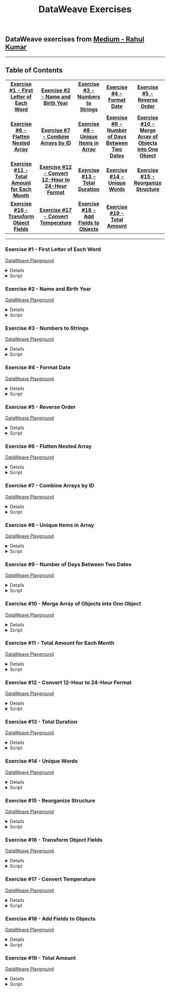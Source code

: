 <div align="center">

# DataWeave Exercises

</div>

<br>

<h2>
  DataWeave exercises from 
  <a href="https://medium.com/@rahulkumarofficial/dataweave-practice-made-easy-solved-questions-for-skill-building-7c2aa4c82376">
  Medium - Rahul Kumar</a>
</h2>

---

## Table of Contents

<table>
  <tbody align="center">
    <tr>
      <td><a href="#exercise-1---first-letter-of-each-word"><b>Exercise #1 - First Letter of Each Word</b></a></td>
      <td><a href="#exercise-2---name-and-birth-year"><b>Exercise #2 - Name and Birth Year</b></a></td>
      <td><a href="#exercise-3---numbers-to-strings"><b>Exercise #3 - Numbers to Strings</b></a></td>
      <td><a href="#exercise-4---format-date"><b>Exercise #4 - Format Date</b></a></td>
      <td><a href="#exercise-5---reverse-order"><b>Exercise #5 - Reverse Order</b></a></td>
    </tr>
    <tr>
      <td><a href="#exercise-6---flatten-nested-array"><b>Exercise #6 - Flatten Nested Array</b></a></td>
      <td><a href="#exercise-7---combine-arrays-by-id"><b>Exercise #7 - Combine Arrays by ID</b></a></td>
      <td><a href="#exercise-8---unique-items-in-array"><b>Exercise #8 - Unique Items in Array</b></a></td>
      <td><a href="#exercise-9---number-of-days-between-two-dates"><b>Exercise #9 - Number of Days Between Two Dates</b></a></td>
      <td><a href="#exercise-10---merge-array-of-objects-into-one-object"><b>Exercise #10 - Merge Array of Objects into One Object</b></a></td>
    </tr>
    <tr>
      <td><a href="#exercise-11---total-amount-for-each-month"><b>Exercise #11 - Total Amount for Each Month</b></a></td>
      <td><a href="#exercise-12---convert-12-hour-to-24-hour-format"><b>Exercise #12 - Convert 12-Hour to 24-Hour Format</b></a></td>
      <td><a href="#exercise-13---total-duration"><b>Exercise #13 - Total Duration</b></a></td>
      <td><a href="#exercise-14---unique-words"><b>Exercise #14 - Unique Words</b></a></td>
      <td><a href="#exercise-15---reorganize-structure"><b>Exercise #15 - Reorganize Structure</b></a></td>
    </tr>
    <tr>
      <td><a href="#exercise-16---transform-object-fields"><b>Exercise #16 - Transform Object Fields</b></a></td>
      <td><a href="#exercise-17---convert-temperature"><b>Exercise #17 - Convert Temperature</b></a></td>
      <td><a href="#exercise-18---add-fields-to-objects"><b>Exercise #18 - Add Fields to Objects</b></a></td>
      <td><a href="#exercise-19---total-amount"><b>Exercise #19 - Total Amount</b></a></td>
    </tr>
  </tbody>
</table>

---

### Exercise #1 - First Letter of Each Word

<a href="https://dataweave.mulesoft.com/learn/playground?projectMethod=GHRepo&repo=EduardaSRBastos%2Fdataweave-exercises&path=rahul-kumar-exercises%2Fexercise-1">DataWeave Playground<a>

<details>
  <summary>Input</summary>

```json
{
  "fullName": "Nagaraju Kshathriya Raghunathrao"
}
```

</details>

<details>
  <summary>Script</summary>

```dataweave
%dw 2.0
output application/json
---
Initial: payload.fullName splitBy  " " map ($[0]) joinBy ""
```

</details>


### Exercise #2 - Name and Birth Year

<a href="https://dataweave.mulesoft.com/learn/playground?projectMethod=GHRepo&repo=EduardaSRBastos%2Fdataweave-exercises&path=rahul-kumar-exercises%2Fexercise-2">DataWeave Playground<a>

<details>
  <summary>Input</summary>

```json
[
  {"name": "John", "age": 25},
  {"name": "Alice", "age": 30},
  {"name": "Bob", "age": 22}
]
```

</details>

<details>
  <summary>Script</summary>

```dataweave
%dw 2.0
output application/json
---
payload map ((item) -> {
  fullName: item.name,
  birthYear: (now().year - 1) - item.age
})
```

</details>


### Exercise #3 - Numbers to Strings

<a href="https://dataweave.mulesoft.com/learn/playground?projectMethod=GHRepo&repo=EduardaSRBastos%2Fdataweave-exercises&path=rahul-kumar-exercises%2Fexercise-3">DataWeave Playground<a>

<details>
  <summary>Input</summary>

```json
[1, 2, 3, 4, 5]
```

</details>

<details>
  <summary>Script</summary>

```dataweave
%dw 2.0
output application/json  
---
"Numbers to Strings": payload map $ as String
```

</details>


### Exercise #4 - Format Date

<a href="https://dataweave.mulesoft.com/learn/playground?projectMethod=GHRepo&repo=EduardaSRBastos%2Fdataweave-exercises&path=rahul-kumar-exercises%2Fexercise-4">DataWeave Playground<a>

<details>
  <summary>Input</summary>

```json
"2022-01-01"
```

</details>

<details>
  <summary>Script</summary>

```dataweave
%dw 2.0
output application/json  
---
"Formatted Date": payload as Date as String {format: "dd-MMM-yyyy"}
```

</details>


### Exercise #5 - Reverse Order

<a href="https://dataweave.mulesoft.com/learn/playground?projectMethod=GHRepo&repo=EduardaSRBastos%2Fdataweave-exercises&path=rahul-kumar-exercises%2Fexercise-5">DataWeave Playground<a>

<details>
  <summary>Input</summary>

```json
["apple", "banana", "orange", "grape"]
```

</details>

<details>
  <summary>Script</summary>

```dataweave
%dw 2.0
output application/json  
---
"Reverse Order": (payload orderBy $)[-1 to 0]
```

</details>


### Exercise #6 - Flatten Nested Array

<a href="https://dataweave.mulesoft.com/learn/playground?projectMethod=GHRepo&repo=EduardaSRBastos%2Fdataweave-exercises&path=rahul-kumar-exercises%2Fexercise-6">DataWeave Playground<a>

<details>
  <summary>Input</summary>

```json
[1, [2, [3, 4], 5], 6]
```

</details>

<details>
  <summary>Script</summary>

```dataweave
%dw 2.0
output application/json 

fun flatArray(array) =
  array map ((item) -> 
    if (item is Array)
      flatten(item)
    else
      item) 
  then flatten($)
---
// Same result: flatten(flatten(payload))
"Flatten Array": flatArray(payload)
```

</details>


### Exercise #7 - Combine Arrays by ID

<a href="https://dataweave.mulesoft.com/learn/playground?projectMethod=GHRepo&repo=EduardaSRBastos%2Fdataweave-exercises&path=rahul-kumar-exercises%2Fexercise-7">DataWeave Playground<a>

<details>
  <summary>Input</summary>

```json
{
  "input1": [
    { "id": 1, "name": "Alice" },
    { "id": 2, "name": "Bob" }
  ],
  "input2": [
    { "id": 1, "age": 25 },
    { "id": 2, "age": 30 }
  ]
}
```

</details>

<details>
  <summary>Script</summary>

```dataweave
%dw 2.0
output application/json  
---
payload.input1 map ((input1Item) -> {
  id: input1Item.id,
  name: input1Item.name,
  age: (payload.input2 filter ((input2Item) -> input2Item.id == input1Item.id)).age[0]
})
```

</details>


### Exercise #8 - Unique Items in Array

<a href="https://dataweave.mulesoft.com/learn/playground?projectMethod=GHRepo&repo=EduardaSRBastos%2Fdataweave-exercises&path=rahul-kumar-exercises%2Fexercise-8">DataWeave Playground<a>

<details>
  <summary>Input</summary>

```json
["2021", "1994", "2034", "2032", "2021", "2022", "1995", "2032"]
```

</details>

<details>
  <summary>Script</summary>

```dataweave
%dw 2.0
output application/json  
---
"Unique Years": payload distinctBy $
```

</details>


### Exercise #9 - Number of Days Between Two Dates

<a href="https://dataweave.mulesoft.com/learn/playground?projectMethod=GHRepo&repo=EduardaSRBastos%2Fdataweave-exercises&path=rahul-kumar-exercises%2Fexercise-9">DataWeave Playground<a>

<details>
  <summary>Input</summary>

```json
{
  "startDate": "2022-01-01",
  "endDate": "2022-01-10"
}
```

</details>

<details>
  <summary>Script</summary>

```dataweave
%dw 2.0
output application/json  
---
Days: daysBetween(payload.startDate, payload.endDate)
```

</details>


### Exercise #10 - Merge Array of Objects into One Object

<a href="https://dataweave.mulesoft.com/learn/playground?projectMethod=GHRepo&repo=EduardaSRBastos%2Fdataweave-exercises&path=rahul-kumar-exercises%2Fexercise-10">DataWeave Playground<a>

<details>
  <summary>Input</summary>

```json
[
  {"name": "Alice"},
  {"age": 25},
  {"city": "New York"}
]
```

</details>

<details>
  <summary>Script</summary>

```dataweave
%dw 2.0
output application/json  
---
{ (payload) }
```

</details>


### Exercise #11 - Total Amount for Each Month

<a href="https://dataweave.mulesoft.com/learn/playground?projectMethod=GHRepo&repo=EduardaSRBastos%2Fdataweave-exercises&path=rahul-kumar-exercises%2Fexercise-11">DataWeave Playground<a>

<details>
  <summary>Input</summary>

```json
[
  {"date": "2022-01-05", "amount": 100},
  {"date": "2022-01-15", "amount": 150},
  {"date": "2022-02-10", "amount": 200},
  {"date": "2022-02-25", "amount": 120}
]
```

</details>

<details>
  <summary>Script</summary>

```dataweave
%dw 2.0
output application/json  
---
"Total Each Month": payload groupBy ($.date.month as String {format: "00"}) mapObject ((value, key) -> 
  (key): {
    total: sum(value.amount)
  }
)
```

</details>


### Exercise #12 - Convert 12-Hour to 24-Hour Format

<a href="https://dataweave.mulesoft.com/learn/playground?projectMethod=GHRepo&repo=EduardaSRBastos%2Fdataweave-exercises&path=rahul-kumar-exercises%2Fexercise-12">DataWeave Playground<a>

<details>
  <summary>Input</summary>

```json
["02:30 PM", "08:45 AM", "05:15 PM"]
```

</details>

<details>
  <summary>Script</summary>

```dataweave
%dw 2.0
output application/json  
---
"12H to 24H": payload map ((item, index) -> item as LocalTime {format: "hh:mm a"} as String {format: "HH:mm"})
```

</details>


### Exercise #13 - Total Duration

<a href="https://dataweave.mulesoft.com/learn/playground?projectMethod=GHRepo&repo=EduardaSRBastos%2Fdataweave-exercises&path=rahul-kumar-exercises%2Fexercise-13">DataWeave Playground<a>

<details>
  <summary>Input</summary>

```json
[
  {"title": "Clip1", "duration": "00:30"},
  {"title": "Clip2", "duration": "01:15"},
  {"title": "Clip3", "duration": "00:45"}
]
```

</details>

<details>
  <summary>Script</summary>

```dataweave
%dw 2.0
output application/json  
---
"Total Duration": sum(payload.duration map ( 
  do {
    var parts = $ splitBy ":"
    ---
    (parts[0] + parts[1] / 60) as Number
}))
```

</details>


### Exercise #14 - Unique Words

<a href="https://dataweave.mulesoft.com/learn/playground?projectMethod=GHRepo&repo=EduardaSRBastos%2Fdataweave-exercises&path=rahul-kumar-exercises%2Fexercise-14">DataWeave Playground<a>

<details>
  <summary>Input</summary>

```json
"Even if they are djinns, I will get djinns that can outdjinn them."
```

</details>

<details>
  <summary>Script</summary>

```dataweave
%dw 2.0
output application/json  
---
"Unique Words": payload filter $ != "," splitBy  " " distinctBy $
```

</details>


### Exercise #15 - Reorganize Structure

<a href="https://dataweave.mulesoft.com/learn/playground?projectMethod=GHRepo&repo=EduardaSRBastos%2Fdataweave-exercises&path=rahul-kumar-exercises%2Fexercise-15">DataWeave Playground<a>

<details>
  <summary>Input</summary>

```json
{
  "books": [
    {
      "title": "The Alchemist",
      "genre": "Fiction",
      "author": {
        "name": "Paulo Coelho",
        "birthYear": 1947
      }
    },
    {
      "title": "Sapiens",
      "genre": "Non-Fiction",
      "author": {
        "name": "Yuval Noah Harari",
        "birthYear": 1976
      }
    },
    {
      "title": "To Kill a Mockingbird",
      "genre": "Fiction",
      "author": {
        "name": "Harper Lee",
        "birthYear": 1926
      }
    },
    {
      "title": "The Lean Startup",
      "genre": "Business",
      "author": {
        "name": "Eric Ries",
        "birthYear": 1978
      }
    },
    {
      "title": "The Great Gatsby",
      "genre": "Fiction",
      "author": {
        "name": "F. Scott Fitzgerald",
        "birthYear": 1896
      }
    }
  ]
}
```

</details>

<details>
  <summary>Script</summary>

```dataweave
%dw 2.0
output application/json  
---
genres: (payload.books groupBy $.genre) pluck ((value, key) -> {
  name: key,
  authors: value.author
})
```

</details>


### Exercise #16 - Transform Object Fields

<a href="https://dataweave.mulesoft.com/learn/playground?projectMethod=GHRepo&repo=EduardaSRBastos%2Fdataweave-exercises&path=rahul-kumar-exercises%2Fexercise-16">DataWeave Playground<a>

<details>
  <summary>Input</summary>

```json
{
  "products": [
    {"id": 1, "name": "Laptop", "category": "Electronics", "price": 1200},
    {"id": 2, "name": "Shirt", "category": "Apparel", "price": 25},
    {"id": 3, "name": "Headphones", "category": "Electronics", "price": 100}
  ],
  "discounts": {
    "Electronics": 0.1,
    "Apparel": 0.05
  }
}
```

</details>

<details>
  <summary>Script</summary>

```dataweave
%dw 2.0
output application/json  
---
discountedProducts: payload.products map ((product) -> 
    (product - "price") ++ {
    discountedPrice: product.price - (product.price * payload.discounts[product.category])
    })
```

</details>


### Exercise #17 - Convert Temperature

<a href="https://dataweave.mulesoft.com/learn/playground?projectMethod=GHRepo&repo=EduardaSRBastos%2Fdataweave-exercises&path=rahul-kumar-exercises%2Fexercise-17">DataWeave Playground<a>

<details>
  <summary>Input</summary>

```json
{
  "temperaturesInCelsius": [0, 10, 25, 30, -5]
}
```

</details>

<details>
  <summary>Script</summary>

```dataweave
%dw 2.0
output application/json  
---
temperaturesInFahrenheit: payload.temperaturesInCelsius map ($ * 9/5) + 32
```

</details>


### Exercise #18 - Add Fields to Objects

<a href="https://dataweave.mulesoft.com/learn/playground?projectMethod=GHRepo&repo=EduardaSRBastos%2Fdataweave-exercises&path=rahul-kumar-exercises%2Fexercise-18">DataWeave Playground<a>

<details>
  <summary>Input</summary>

```json
{
  "products": [
    {"id": 1, "name": "Laptop", "price": 1200},
    {"id": 2, "name": "Shirt", "price": 25},
    {"id": 3, "name": "Headphones", "price": 100}
  ],
  "discountLookup": {
    "1": 0.1,
    "2": 0.05
  }
}
```

</details>

<details>
  <summary>Script</summary>

```dataweave
%dw 2.0
output application/json  
---
discountedProducts: payload.products map ($ ++ 
    discounted: $.price - $.price * payload.discountLookup[$.id as String] default $.price
)
```

</details>


### Exercise #19 - Total Amount

<a href="https://dataweave.mulesoft.com/learn/playground?projectMethod=GHRepo&repo=EduardaSRBastos%2Fdataweave-exercises&path=rahul-kumar-exercises%2Fexercise-19">DataWeave Playground<a>

<details>
  <summary>Input</summary>

```json
{
  "orderAmounts": [120, 50, 75, 200, 100]
}
```

</details>

<details>
  <summary>Script</summary>

```dataweave
%dw 2.0
output application/json  
---
totalOrderAmount: sum(payload.orderAmounts)
```

</details>
